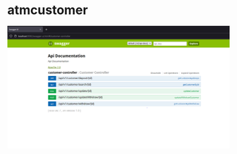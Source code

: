# atmcustomer
![alt text](https://github.com/farisadeb/pict/blob/main/atmcustomer_api_swagger.PNG?raw=true)
